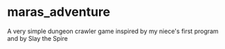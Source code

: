 # maras_adventure
A very simple dungeon crawler game inspired by my niece's first program and by Slay the Spire
